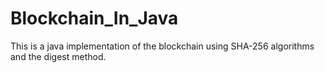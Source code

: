 # Blockchain_In_Java
This is a java implementation of the blockchain using SHA-256 algorithms and the digest method.
